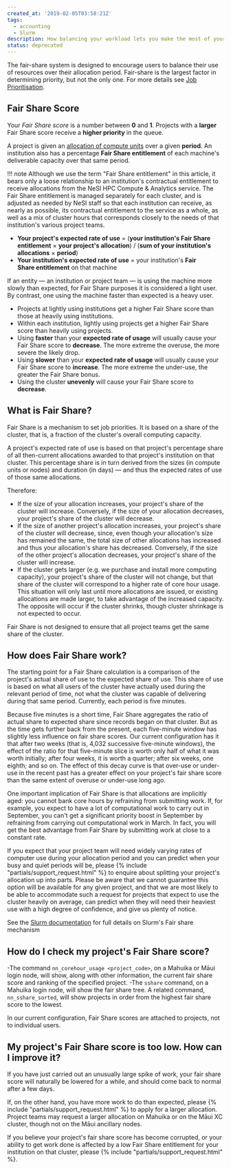 ```yaml
---
created_at: '2019-02-05T03:58:21Z'
tags:
  - accounting
  - Slurm
description: How balancing your workload lets you make the most of your allocation.
status: deprecated
---
```


The fair-share system is designed to encourage users to balance their
use of resources over their allocation period. Fair-share is the largest
factor in determining priority, but not the only one. For more details
see [Job Prioritisation](Job_prioritisation.md).

## Fair Share Score

Your *Fair Share score* is a number between **0** and **1**. Projects
with a **larger** Fair Share score receive a **higher priority** in the
queue.

A project is given an [allocation of compute units](../../Getting_Started/Accounts-Projects_and_Allocations/What_is_an_allocation.md)
over a given **period**. An institution also has a percentage **Fair Share entitlement**
of each machine's deliverable capacity over that same period.

!!! note
     Although we use the term "Fair Share entitlement" in this article, it
     bears only a loose relationship to an institution's contractual
     entitlement to receive allocations from the NeSI HPC Compute &
     Analytics service. The Fair Share entitlement is managed separately
     for each cluster, and is adjusted as needed by NeSI staff so that each
     institution can receive, as nearly as possible, its contractual
     entitlement to the service as a whole, as well as a mix of cluster
     hours that corresponds closely to the needs of that institution's
     various project teams.

- **Your project's expected rate of use** = (**your institution's Fair
    Share entitlement** × **your project's allocation**) / (**sum of
    your institution's allocations** × **period**)
- **Your institution's expected rate of use** = your institution's
    **Fair Share entitlement** on that machine

If an entity — an institution or project team — is using the machine
more slowly than expected, for Fair Share purposes it is considered a
light user. By contrast, one using the machine faster than expected is a
heavy user.

- Projects at lightly using institutions get a higher Fair Share score
    than those at heavily using institutions.
- Within each institution, lightly using projects get a higher Fair
    Share score than heavily using projects.
- Using **faster** than your **expected rate of usage** will usually
    cause your Fair Share score to **decrease**. The more extreme the
    overuse, the more severe the likely drop.
- Using **slower** than your **expected rate of usage** will usually
    cause your Fair Share score to **increase**. The more extreme the
    under-use, the greater the Fair Share bonus.
- Using the cluster **unevenly** will cause your Fair Share score to
    **decrease**.

## What is Fair Share?

Fair Share is a mechanism to set job priorities. It is based on a share
of the cluster, that is, a fraction of the cluster's overall computing
capacity.

A project's expected rate of use is based on that project's
percentage share of all then-current allocations awarded to that
project's institution on that cluster. This percentage share is in turn
derived from the sizes (in compute units or nodes) and duration (in
days) — and thus the expected rates of use of those same allocations.

Therefore:

- If the size of your allocation increases, your project's share of
    the cluster will increase. Conversely, if the size of your
    allocation decreases, your project's share of the cluster will
    decrease.
- If the size of another project's allocation increases, your
    project's share of the cluster will decrease, since, even though
    your allocation's size has remained the same, the total size of
    other allocations has increased and thus your allocation's share has
    decreased. Conversely, if the size of the other project's allocation
    decreases, your project's share of the cluster will increase.
- If the cluster gets larger (e.g. we purchase and install more
    computing capacity), your project's share of the cluster will not
    change, but that share of the cluster will correspond to a higher
    rate of core hour usage. This situation will only last until more
    allocations are issued, or existing allocations are made larger, to
    take advantage of the increased capacity. The opposite will occur if
    the cluster shrinks, though cluster shrinkage is not expected to
    occur.

Fair Share is not designed to ensure
that all project teams get the same share of the cluster.

## How does Fair Share work?

The starting point for a Fair Share calculation is a comparison of the
project's actual share of use to the expected share of use. This share
of use is based on what all users of the cluster have actually used
during the relevant period of time, not what the cluster was capable of
delivering during that same period. Currently, each period is five
minutes.

Because five minutes is a short time, Fair Share aggregates the
ratio of actual share to expected share since records began on that
cluster. But as the time gets further back from the present, each
five-minute window has slightly less influence on fair share scores. Our
current configuration has it that after two weeks (that is, 4,032
successive five-minute windows), the effect of the ratio for that
five-minute slice is worth only half of what it was worth initially;
after four weeks, it is worth a quarter; after six weeks, one eighth;
and so on. The effect of this decay curve is that over-use or under-use in
the recent past has a greater effect on your project's fair share score
than the same extent of overuse or under-use long ago.

One important implication of Fair Share is that allocations are
implicitly aged: you cannot bank core hours by refraining from
submitting work. If, for example, you expect to have a lot of
computational work to carry out in September, you can't get a
significant priority boost in September by refraining from carrying out
computational work in March. In fact, you will get the best advantage
from Fair Share by submitting work at close to a constant rate.

If you expect that your project team will need widely varying rates of
computer use during your allocation period and you can predict when your
busy and quiet periods will be, please {% include "partials/support_request.html" %} to enquire
about splitting your project's allocation up into parts. Please be aware
that we cannot guarantee this option will be available for any given
project, and that we are most likely to be able to accommodate such a
request for projects that expect to use the cluster heavily on average,
can predict when they will need their heaviest use with a high degree of
confidence, and give us plenty of notice.

See the [Slurm documentation](https://slurm.schedmd.com/archive/{{config.extra.slurm}}/priority_multifactor.html#fairshare) for full details on Slurm's Fair share mechanism

## How do I check my project's Fair Share score?

-The command `nn_corehour_usage <project_code>`, on a Mahuika or Māui
    login node, will show, along with other information, the current
    fair share score and ranking of the specified project.
-The `sshare` command, on a Mahuika login node, will show the fair
    share tree. A related command, `nn_sshare_sorted`, will show
    projects in order from the highest fair share score to the lowest.

In our current configuration, Fair Share scores are attached to
projects, not to individual users.

## My project's Fair Share score is too low. How can I improve it?

If you have just carried out an unusually large spike of work, your fair
share score will naturally be lowered for a while, and should come back
to normal after a few days.

If, on the other hand, you have more work to do than expected, please
{% include "partials/support_request.html" %} to apply for a larger allocation. Project
teams may request a larger allocation on Mahuika or on the Māui XC
cluster, though not on the Māui ancillary nodes.

If you believe your project's fair share score has become corrupted, or
your ability to get work done is affected by a low Fair Share
entitlement for your institution on that cluster, please {% include "partials/support_request.html" %}.
